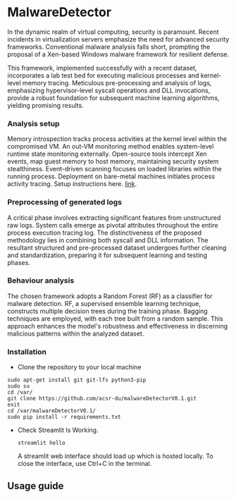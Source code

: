 # MalwareDetector

In the dynamic realm of virtual computing, security is paramount. Recent incidents in virtualization servers emphasize the need for advanced security frameworks. Conventional malware analysis falls short, prompting the proposal of a Xen-based Windows malware framework for resilient defense.

This framework, implemented successfully with a recent dataset, incorporates a lab test bed for executing malicious processes and kernel-level memory tracing. Meticulous pre-processing and analysis of logs, emphasizing hypervisor-level syscall operations and DLL invocations, provide a robust foundation for subsequent machine learning algorithms, yielding promising results.

### Analysis setup

Memory introspection tracks process activities at the kernel level within the compromised VM. An out-VM monitoring method enables system-level runtime state monitoring externally. Open-source tools intercept Xen events, map guest memory to host memory, maintaining security system stealthiness. Event-driven scanning focuses on loaded libraries within the running process. Deployment on bare-metal machines initiates process activity tracing. Setup instructions here. [link](https://github.com/acsr-du/analysisEnvironmentV0.1.git).

### Preprocessing of generated logs

A critical phase involves extracting significant features from unstructured raw logs. System calls emerge as pivotal attributes throughout the entire process execution tracing log. The distinctiveness of the proposed methodology lies in combining both syscall and DLL information. The resultant structured and pre-processed dataset undergoes further cleaning and standardization, preparing it for subsequent learning and testing phases.

### Behaviour analysis

The chosen framework adopts a Random Forest (RF) as a classifier for malware detection. RF, a supervised ensemble learning technique, constructs multiple decision trees during the training phase. Bagging techniques are employed, with each tree built from a random sample. This approach enhances the model's robustness and effectiveness in discerning malicious patterns within the analyzed dataset.

### Installation

- Clone the repository to your local machine
  
```
sudo apt-get install git git-lfs python3-pip
sudo su
cd /var/
git clone https://github.com/acsr-du/malwareDetectorV0.1.git
exit
cd /var/malwareDetectorV0.1/
sudo pip install -r requirements.txt
```

- Check Streamlit Is Working.
  
  ```
  streamlit hello 
  ```
  A streamlit web interface should load up which is hosted locally. To close the interface, use Ctrl+C in the terminal.

## Usage guide

